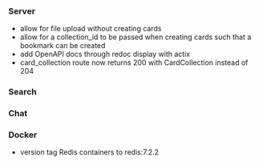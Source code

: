 ### Server

- allow for file upload without creating cards
- allow for a collection_id to be passed when creating cards such that a bookmark can be created
- add OpenAPI docs through redoc display with actix
- card_collection route now returns 200 with CardCollection instead of 204

### Search

### Chat

### Docker

- version tag Redis containers to redis:7.2.2
